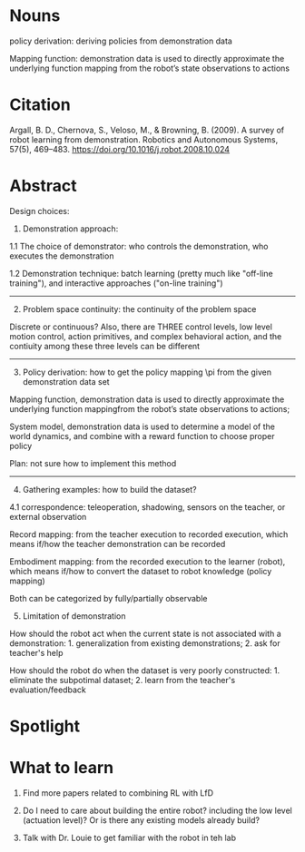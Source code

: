 # Nouns
policy derivation: deriving policies from demonstration data

Mapping function: demonstration data is used to directly approximate the underlying function mapping from the robot’s state observations to actions

# Citation

Argall, B. D., Chernova, S., Veloso, M., & Browning, B. (2009). A survey of robot learning from demonstration. Robotics and Autonomous Systems, 57(5), 469–483. https://doi.org/10.1016/j.robot.2008.10.024

# Abstract

Design choices:

1. Demonstration approach: 

1.1 The choice of demonstrator: who controls the demonstration, who executes the demonstration

1.2 Demonstration technique: batch learning (pretty much like "off-line training"), and interactive approaches ("on-line training")

___________

2. Problem space continuity: the continuity of the problem space

Discrete or continuous? Also, there are THREE control levels, low level motion control, action primitives, and complex behavioral action, and the contiuity among these three levels can be different

___________

3. Policy derivation: how to get the policy mapping \pi from the given demonstration data set

Mapping function, demonstration data is used to directly approximate the underlying function mappingfrom the robot’s state observations to actions;

System model, demonstration data is used to determine a model of the world dynamics, and combine with a reward function to choose proper policy

Plan: not sure how to implement this method

___________

4. Gathering examples: how to build the dataset?

4.1 correspondence: teleoperation, shadowing, sensors on the teacher, or external observation

Record mapping: from the teacher execution to recorded execution, which means if/how the teacher demonstration can be recorded 

Embodiment mapping: from the recorded execution to the learner (robot), which means if/how to convert the dataset to robot knowledge (policy mapping)

Both can be categorized by fully/partially observable

5. Limitation of demonstration 

How should the robot act when the current state is not associated with a demonstration: 1. generalization from existing demonstrations; 2. ask for teacher's help

How should the robot do when the dataset is very poorly constructed: 1. eliminate the subpotimal dataset; 2. learn from the teacher's evaluation/feedback

# Spotlight


# What to learn

1. Find more papers related to combining RL with LfD

2. Do I need to care about building the entire robot? including the low level (actuation level)? Or is there any existing models already build?

3. Talk with Dr. Louie to get familiar with the robot in teh lab
